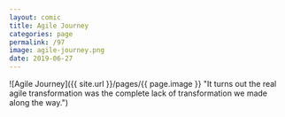 ```yaml
---
layout: comic
title: Agile Journey
categories: page
permalink: /97
image: agile-journey.png
date: 2019-06-27
---
```


![Agile Journey]({{ site.url }}/pages/{{ page.image }} "It turns out the real agile transformation was the complete lack of transformation we made along the way.")
